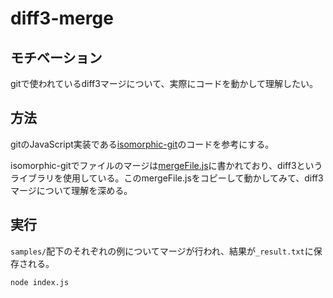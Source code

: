 # diff3-merge

## モチベーション

gitで使われているdiff3マージについて、実際にコードを動かして理解したい。

## 方法

gitのJavaScript実装である[isomorphic-git](https://github.com/isomorphic-git/isomorphic-git)のコードを参考にする。

isomorphic-gitでファイルのマージは[mergeFile.js](https://github.com/isomorphic-git/isomorphic-git/blob/main/src/utils/mergeFile.js)に書かれており、diff3というライブラリを使用している。このmergeFile.jsをコピーして動かしてみて、diff3マージについて理解を深める。

## 実行

`samples/`配下のそれぞれの例についてマージが行われ、結果が`_result.txt`に保存される。

```bash
node index.js
```
